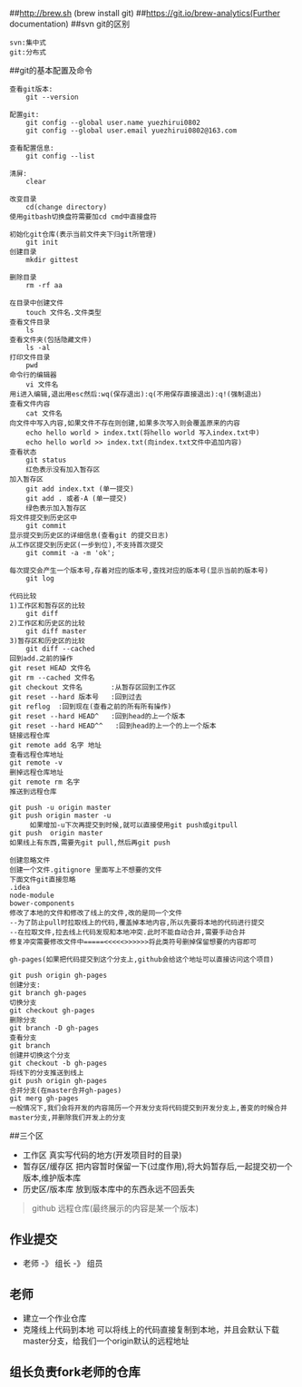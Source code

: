 ##http://brew.sh  (brew install git)
##https://git.io/brew-analytics(Further documentation)
##svn git的区别
```
svn:集中式
git:分布式
```
##git的基本配置及命令
```
查看git版本:
    git --version

配置git:
    git config --global user.name yuezhirui0802
    git config --global user.email yuezhirui0802@163.com

查看配置信息:
    git config --list

清屏:
    clear

改变目录
    cd(change directory)
使用gitbash切换盘符需要加cd cmd中直接盘符

初始化git仓库(表示当前文件夹下归git所管理)
    git init
创建目录
    mkdir gittest

删除目录
    rm -rf aa

在目录中创建文件
    touch 文件名.文件类型
查看文件目录
    ls
查看文件夹(包括隐藏文件)
    ls -al
打印文件目录
    pwd
命令行的编辑器
    vi 文件名
用i进入编辑,退出用esc然后:wq(保存退出):q(不用保存直接退出):q!(强制退出)
查看文件内容
    cat 文件名
向文件中写入内容,如果文件不存在则创建,如果多次写入则会覆盖原来的内容
    echo hello world > index.txt(将hello world 写入index.txt中)
    echo hello world >> index.txt(向index.txt文件中追加内容)
查看状态
    git status
    红色表示没有加入暂存区
加入暂存区
    git add index.txt (单一提交)
    git add . 或者-A (单一提交)
    绿色表示加入暂存区
将文件提交到历史区中
    git commit
显示提交到历史区的详细信息(查看git 的提交日志)
从工作区提交到历史区(一步到位),不支持首次提交
    git commit -a -m 'ok';

每次提交会产生一个版本号,存着对应的版本号,查找对应的版本号(显示当前的版本号)
    git log

代码比较
1)工作区和暂存区的比较
    git diff
2)工作区和历史区的比较
    git diff master
3)暂存区和历史区的比较
    git diff --cached
回到add.之前的操作
git reset HEAD 文件名   
git rm --cached 文件名
git checkout 文件名       :从暂存区回到工作区
git reset --hard 版本号   :回到过去
git reflog  :回到现在(查看之前的所有所有操作)
git reset --hard HEAD^   :回到head的上一个版本
git reset --hard HEAD^^   :回到head的上一个的上一个版本
链接远程仓库
git remote add 名字 地址
查看远程仓库地址
git remote -v
删掉远程仓库地址
git remote rm 名字
推送到远程仓库

git push -u origin master
git push origin master -u
     如果增加-u下次再提交到时候,就可以直接使用git push或gitpull
git push  origin master
如果线上有东西,需要先git pull,然后再git push

创建忽略文件
创建一个文件.gitignore 里面写上不想要的文件
下面文件git直接忽略
.idea
node-module
bower-components
修改了本地的文件和修改了线上的文件,改的是同一个文件
--为了防止pull时拉取线上的代码,覆盖掉本地内容,所以先要将本地的代码进行提交
--在拉取文件,拉去线上代码发现和本地冲突.此时不能自动合并,需要手动合并
修复冲突需要修改文件中=====<<<<<>>>>>>将此类符号删掉保留想要的内容即可

gh-pages(如果把代码提交到这个分支上,github会给这个地址可以直接访问这个项目)

git push origin gh-pages
创建分支:
git branch gh-pages
切换分支
git checkout gh-pages
删除分支
git branch -D gh-pages
查看分支
git branch
创建并切换这个分支
git checkout -b gh-pages
将线下的分支推送到线上
git push origin gh-pages
合并分支(在master合并gh-pages)
git merg gh-pages
一般情况下,我们会将开发的内容简历一个开发分支将代码提交到开发分支上,善变的时候合并master分支,并删除我们开发上的分支
```

##三个区
- 工作区 真实写代码的地方(开发项目时的目录)
- 暂存区/缓存区 把内容暂时保留一下(过度作用),将大妈暂存后,一起提交初一个版本,维护版本库
- 历史区/版本库 放到版本库中的东西永远不回丢失
>github 远程仓库(最终展示的内容是某一个版本)


## 作业提交
- 老师 -》 组长 -》 组员
## 老师
- 建立一个作业仓库
- 克隆线上代码到本地
可以将线上的代码直接复制到本地，并且会默认下载master分支，给我们一个origin默认的远程地址
## 组长负责fork老师的仓库